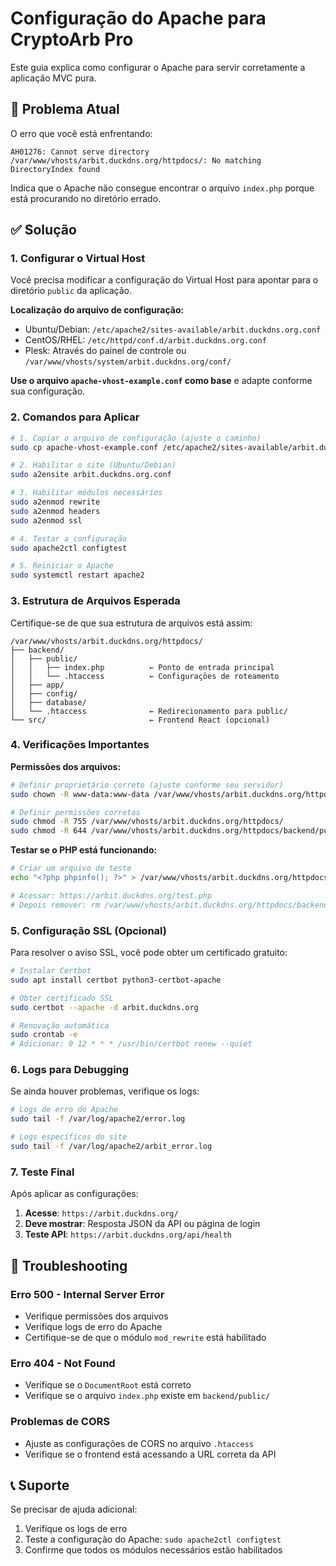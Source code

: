 # Configuração do Apache para CryptoArb Pro

Este guia explica como configurar o Apache para servir corretamente a aplicação MVC pura.

## 🚨 Problema Atual

O erro que você está enfrentando:
```
AH01276: Cannot serve directory /var/www/vhosts/arbit.duckdns.org/httpdocs/: No matching DirectoryIndex found
```

Indica que o Apache não consegue encontrar o arquivo `index.php` porque está procurando no diretório errado.

## ✅ Solução

### 1. Configurar o Virtual Host

Você precisa modificar a configuração do Virtual Host para apontar para o diretório `public` da aplicação.

**Localização do arquivo de configuração:**
- Ubuntu/Debian: `/etc/apache2/sites-available/arbit.duckdns.org.conf`
- CentOS/RHEL: `/etc/httpd/conf.d/arbit.duckdns.org.conf`
- Plesk: Através do painel de controle ou `/var/www/vhosts/system/arbit.duckdns.org/conf/`

**Use o arquivo `apache-vhost-example.conf` como base** e adapte conforme sua configuração.

### 2. Comandos para Aplicar

```bash
# 1. Copiar o arquivo de configuração (ajuste o caminho)
sudo cp apache-vhost-example.conf /etc/apache2/sites-available/arbit.duckdns.org.conf

# 2. Habilitar o site (Ubuntu/Debian)
sudo a2ensite arbit.duckdns.org.conf

# 3. Habilitar módulos necessários
sudo a2enmod rewrite
sudo a2enmod headers
sudo a2enmod ssl

# 4. Testar a configuração
sudo apache2ctl configtest

# 5. Reiniciar o Apache
sudo systemctl restart apache2
```

### 3. Estrutura de Arquivos Esperada

Certifique-se de que sua estrutura de arquivos está assim:

```
/var/www/vhosts/arbit.duckdns.org/httpdocs/
├── backend/
│   ├── public/
│   │   ├── index.php          ← Ponto de entrada principal
│   │   └── .htaccess          ← Configurações de roteamento
│   ├── app/
│   ├── config/
│   ├── database/
│   └── .htaccess              ← Redirecionamento para public/
└── src/                       ← Frontend React (opcional)
```

### 4. Verificações Importantes

**Permissões dos arquivos:**
```bash
# Definir proprietário correto (ajuste conforme seu servidor)
sudo chown -R www-data:www-data /var/www/vhosts/arbit.duckdns.org/httpdocs/

# Definir permissões corretas
sudo chmod -R 755 /var/www/vhosts/arbit.duckdns.org/httpdocs/
sudo chmod -R 644 /var/www/vhosts/arbit.duckdns.org/httpdocs/backend/public/index.php
```

**Testar se o PHP está funcionando:**
```bash
# Criar um arquivo de teste
echo "<?php phpinfo(); ?>" > /var/www/vhosts/arbit.duckdns.org/httpdocs/backend/public/test.php

# Acessar: https://arbit.duckdns.org/test.php
# Depois remover: rm /var/www/vhosts/arbit.duckdns.org/httpdocs/backend/public/test.php
```

### 5. Configuração SSL (Opcional)

Para resolver o aviso SSL, você pode obter um certificado gratuito:

```bash
# Instalar Certbot
sudo apt install certbot python3-certbot-apache

# Obter certificado SSL
sudo certbot --apache -d arbit.duckdns.org

# Renovação automática
sudo crontab -e
# Adicionar: 0 12 * * * /usr/bin/certbot renew --quiet
```

### 6. Logs para Debugging

Se ainda houver problemas, verifique os logs:

```bash
# Logs de erro do Apache
sudo tail -f /var/log/apache2/error.log

# Logs específicos do site
sudo tail -f /var/log/apache2/arbit_error.log
```

### 7. Teste Final

Após aplicar as configurações:

1. **Acesse**: `https://arbit.duckdns.org/`
2. **Deve mostrar**: Resposta JSON da API ou página de login
3. **Teste API**: `https://arbit.duckdns.org/api/health`

## 🔧 Troubleshooting

### Erro 500 - Internal Server Error
- Verifique permissões dos arquivos
- Verifique logs de erro do Apache
- Certifique-se de que o módulo `mod_rewrite` está habilitado

### Erro 404 - Not Found
- Verifique se o `DocumentRoot` está correto
- Verifique se o arquivo `index.php` existe em `backend/public/`

### Problemas de CORS
- Ajuste as configurações de CORS no arquivo `.htaccess`
- Verifique se o frontend está acessando a URL correta da API

## 📞 Suporte

Se precisar de ajuda adicional:
1. Verifique os logs de erro
2. Teste a configuração do Apache: `sudo apache2ctl configtest`
3. Confirme que todos os módulos necessários estão habilitados